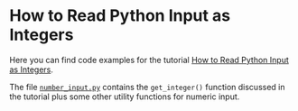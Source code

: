 # How to Read Python Input as Integers

Here you can find code examples for the tutorial [How to Read Python Input as Integers](https://realpython.com/python-input-integer/).

The file [`number_input.py`](number_input.py) contains the `get_integer()` function discussed in the tutorial plus some other utility functions for numeric input.
